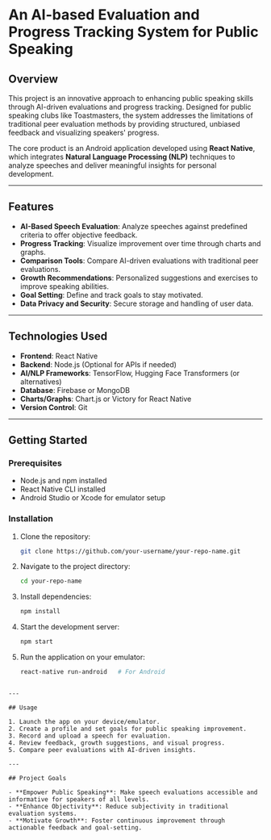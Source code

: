 # An AI-based Evaluation and Progress Tracking System for Public Speaking

## Overview

This project is an innovative approach to enhancing public speaking skills through AI-driven evaluations and progress tracking. Designed for public speaking clubs like Toastmasters, the system addresses the limitations of traditional peer evaluation methods by providing structured, unbiased feedback and visualizing speakers' progress.

The core product is an Android application developed using **React Native**, which integrates **Natural Language Processing (NLP)** techniques to analyze speeches and deliver meaningful insights for personal development.

---

## Features

- **AI-Based Speech Evaluation**: Analyze speeches against predefined criteria to offer objective feedback.
- **Progress Tracking**: Visualize improvement over time through charts and graphs.
- **Comparison Tools**: Compare AI-driven evaluations with traditional peer evaluations.
- **Growth Recommendations**: Personalized suggestions and exercises to improve speaking abilities.
- **Goal Setting**: Define and track goals to stay motivated.
- **Data Privacy and Security**: Secure storage and handling of user data.

---

## Technologies Used

- **Frontend**: React Native
- **Backend**: Node.js (Optional for APIs if needed)
- **AI/NLP Frameworks**: TensorFlow, Hugging Face Transformers (or alternatives)
- **Database**: Firebase or MongoDB
- **Charts/Graphs**: Chart.js or Victory for React Native
- **Version Control**: Git

---

## Getting Started

### Prerequisites

- Node.js and npm installed
- React Native CLI installed
- Android Studio or Xcode for emulator setup

### Installation

1. Clone the repository:
   ```bash
   git clone https://github.com/your-username/your-repo-name.git
   ```
2. Navigate to the project directory:
   ```bash
   cd your-repo-name
   ```
3. Install dependencies:
   ```bash
   npm install
   ```
4. Start the development server:
   ```bash
   npm start
   ```
5. Run the application on your emulator:
   ```bash
   react-native run-android   # For Android
<!--    react-native run-ios       # For iOS -->
   ```

---

## Usage

1. Launch the app on your device/emulator.
2. Create a profile and set goals for public speaking improvement.
3. Record and upload a speech for evaluation.
4. Review feedback, growth suggestions, and visual progress.
5. Compare peer evaluations with AI-driven insights.

---

## Project Goals

- **Empower Public Speaking**: Make speech evaluations accessible and informative for speakers of all levels.
- **Enhance Objectivity**: Reduce subjectivity in traditional evaluation systems.
- **Motivate Growth**: Foster continuous improvement through actionable feedback and goal-setting.
